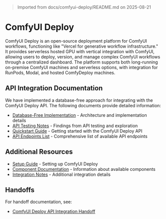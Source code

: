 > Imported from docs/comfyui-deploy/README.md on 2025-08-21

# ComfyUI Deploy

ComfyUI Deploy is an open-source deployment platform for ComfyUI workflows, functioning like "Vercel for generative workflow infrastructure." It provides serverless hosted GPU with vertical integration with ComfyUI, allowing users to deploy, version, and manage complex ComfyUI workflows through a centralized dashboard. The platform supports both long-running on-premise ComfyUI machines and serverless options, with integration for RunPods, Modal, and hosted ComfyDeploy machines.

## API Integration Documentation

We have implemented a database-free approach for integrating with the ComfyUI Deploy API. The following documents provide detailed information:

- [Database-Free Implementation](API/DATABASE_FREE_IMPLEMENTATION.md) - Architecture and implementation details
- [API Testing Notes](API/API_TESTING_NOTES.md) - Findings from API testing and exploration
- [Quickstart Guide](API/QUICKSTART.md) - Getting started with the ComfyUI Deploy API
- [API Endpoints List](API/OPENAPI_ENDPOINTS_LIST.md) - Comprehensive list of available API endpoints

## Additional Resources

- [Setup Guide](SETUP/README.md) - Setting up ComfyUI Deploy
- [Component Documentation](COMPONENTS/README.md) - Information about available components
- [Integration Notes](NOTES/README.md) - Additional integration details

## Handoffs

For handoff documentation, see:

- [ComfyUI Deploy API Integration Handoff](../handoffs/HANDOFF-COMFYUI-DEPLOY-API-INTEGRATION.md) 